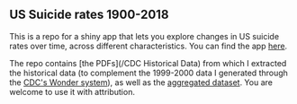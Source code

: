 ## US Suicide rates 1900-2018


This is a repo for a shiny app that lets you explore changes in US suicide rates over time, across different characteristics. You can  find the app [here](https://smiklin.shinyapps.io/us_suicidedata/).

The repo contains [the PDFs](/CDC Historical Data) from which I extracted the historical data (to complement the 1999-2000 data I generated through the [CDC's Wonder system](https://wonder.cdc.gov/ucd-icd10.html)), as well as the [aggregated dataset](/USrates1900clean.csv). You are welcome to use it with attribution.


